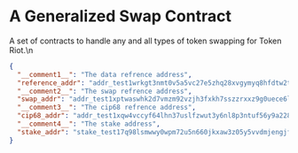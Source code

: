 # A Generalized Swap Contract
A set of contracts to handle any and all types of token swapping for Token Riot.\n
```json
{
  "__comment1__": "The data refrence address",
  "reference_addr": "addr_test1wrkgt3nmt0v5a5vc27e5zhq28xvgymyq8hfdtw2twjm4mjctwcw9q",
  "__comment2__": "The swap refrence address",
  "swap_addr": "addr_test1xptwaswhk2d7vmzm92vzjh3fxkh7sszzrxxz9g0uece6lls20lpkuug7urhu4ef845l9vd6azylgfgccmh9nx3yj32qs5s2kdl",
  "__comment3__": "The cip68 refrence address",
  "cip68_addr": "addr_test1xqw4vccyf64lhn37uslfzwut3y6nl8p3ntuf56y9a22825q20lpkuug7urhu4ef845l9vd6azylgfgccmh9nx3yj32qsqqjeqh",
  "__comment4__": "The stake address",
  "stake_addr": "stake_test17q98lsmwwy0wpm72u5n660jkxaw3z05y5vvdmjengjfg4qgrlmeu2"
}
```
